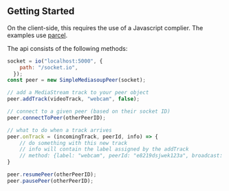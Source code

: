 ## Getting Started

On the client-side, this requires the use of a Javascript complier.  The examples use [parcel](https://parceljs.org/).

The api consists of the following methods:

```js
socket = io("localhost:5000", {
    path: "/socket.io",
  });
const peer = new SimpleMediasoupPeer(socket);

// add a MediaStream track to your peer object
peer.addTrack(videoTrack, "webcam", false);

// connect to a given peer (based on their socket ID)
peer.connectToPeer(otherPeerID);

// what to do when a track arrives
peer.onTrack = (incomingTrack, peerId, info) => {
    // do something with this new track
    // info will contain the label assigned by the addTrack 
    // method: {label: "webcam", peerId: "e8219dsjwek123a", broadcast: false}
}

peer.resumePeer(otherPeerID);
peer.pausePeer(otherPeerID);

```